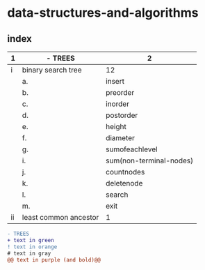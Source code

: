 # data-structures-and-algorithms


## index

|1|- TREES|2|
|--|--|--|
|i|binary search tree|12|
||a.|insert|
||b.|preorder
||c.|inorder|
||d.|postorder|
||e.|height|
||f.|diameter|
||g.|sumofeachlevel|
||i.|sum(non-terminal-nodes)|
||j.|countnodes|
||k.|deletenode|
||l.|search|
||m.|exit| 
|ii|least common ancestor|1|

```diff
- TREES
+ text in green
! text in orange
# text in gray
@@ text in purple (and bold)@@
```
